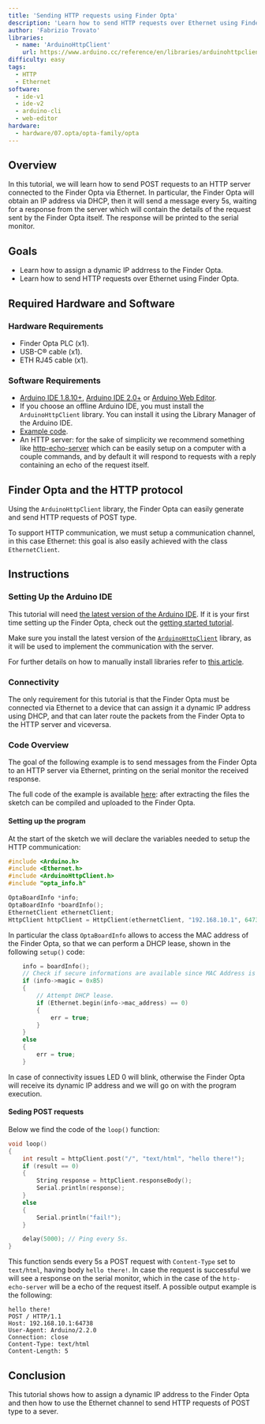 ```yaml
---
title: 'Sending HTTP requests using Finder Opta'
description: 'Learn how to send HTTP requests over Ethernet using Finder Opta.'
author: 'Fabrizio Trovato'
libraries:
  - name: 'ArduinoHttpClient'
    url: https://www.arduino.cc/reference/en/libraries/arduinohttpclient/
difficulty: easy
tags:
  - HTTP
  - Ethernet
software:
  - ide-v1
  - ide-v2
  - arduino-cli
  - web-editor
hardware:
  - hardware/07.opta/opta-family/opta
---
```


## Overview

In this tutorial, we will learn how to send POST requests to an HTTP server
connected to the Finder Opta via Ethernet. In particular, the Finder Opta will
obtain an IP address via DHCP, then it will send a message every 5s, waiting
for a response from the server which will contain the details of the request
sent by the Finder Opta itself. The response will be printed to the serial
monitor.

## Goals

* Learn how to assign a dynamic IP addrress to the Finder Opta.
* Learn how to send HTTP requests over Ethernet using Finder Opta.

## Required Hardware and Software

### Hardware Requirements

* Finder Opta PLC (x1).
* USB-C® cable (x1).
* ETH RJ45 cable (x1).

### Software Requirements

* [Arduino IDE 1.8.10+](https://www.arduino.cc/en/software), [Arduino IDE
2.0+](https://www.arduino.cc/en/software) or [Arduino Web
Editor](https://create.arduino.cc/editor).
* If you choose an offline Arduino IDE, you must install the
`ArduinoHttpClient` library. You can install it using the Library Manager of
the Arduino IDE.
* [Example code](assets/OptaHttpClientTutorial.zip).
* An HTTP server: for the sake of simplicity we recommend something like
  [http-echo-server](https://github.com/watson/http-echo-server) which can be
  easily setup on a computer with a couple commands, and by default it will
  respond to requests with a reply containing an echo of the request itself.

## Finder Opta and the HTTP protocol

Using the `ArduinoHttpClient` library, the Finder Opta can easily generate and
send HTTP requests of POST type.

To support HTTP communication, we must setup a communication channel, in this
case Ethernet: this goal is also easily achieved with the class
`EthernetClient`.

## Instructions

### Setting Up the Arduino IDE

This tutorial will need [the latest version of the Arduino
IDE](https://www.arduino.cc/en/software). If it is your first time setting up
the Finder Opta, check out the [getting started
tutorial](/tutorials/opta/getting-started).

Make sure you install the latest version of the
[`ArduinoHttpClient`](https://www.arduino.cc/reference/en/libraries/arduinohttpclient/)
library, as it will be used to implement the communication with the server.

For further details on how to manually install libraries refer to [this
article](https://support.arduino.cc/hc/en-us/articles/5145457742236-Add-libraries-to-Arduino-IDE).

### Connectivity

The only requirement for this tutorial is that the Finder Opta must be
connected via Ethernet to a device that can assign it a dynamic IP address
using DHCP, and that can later route the packets from the Finder Opta to the
HTTP server and viceversa.

### Code Overview

The goal of the following example is to send messages from the Finder Opta to
an HTTP server via Ethernet, printing on the serial monitor the received
response.

The full code of the example is available
[here](assets/OptaHttpClientTutorial.zip): after extracting the files the
sketch can be compiled and uploaded to the Finder Opta.

#### Setting up the program

At the start of the sketch we will declare the variables needed to setup the
HTTP communication:

```cpp
#include <Arduino.h>
#include <Ethernet.h>
#include <ArduinoHttpClient.h>
#include "opta_info.h"

OptaBoardInfo *info;
OptaBoardInfo *boardInfo();
EthernetClient ethernetClient;
HttpClient httpClient = HttpClient(ethernetClient, "192.168.10.1", 64738); // IP address and port of the HTTP server.
```

In particular the class `OptaBoardInfo` allows to access the MAC address of the
Finder Opta, so that we can perform a DHCP lease, shown in the following
`setup()` code:

```cpp
    info = boardInfo();
    // Check if secure informations are available since MAC Address is among them.
    if (info->magic = 0xB5)
    {
        // Attempt DHCP lease.
        if (Ethernet.begin(info->mac_address) == 0)
        {
            err = true;
        }
    }
    else
    {
        err = true;
    }
```

In case of connectivity issues LED 0 will blink, otherwise the Finder Opta will
receive its dynamic IP address and we will go on with the program execution.

#### Seding POST requests

Below we find the code of the `loop()` function:

```cpp
void loop()
{
    int result = httpClient.post("/", "text/html", "hello there!");
    if (result == 0)
    {
        String response = httpClient.responseBody();
        Serial.println(response);
    }
    else
    {
        Serial.println("fail!");
    }

    delay(5000); // Ping every 5s.
}
```

This function sends every 5s a POST request with `Content-Type` set to
`text/html`, having body `hello there!`. In case the request is successful we
will see a response on the serial monitor, which in the case of the
`http-echo-server` will be a echo of the request itself. A possible output
example is the following:

```text
hello there!
POST / HTTP/1.1
Host: 192.168.10.1:64738
User-Agent: Arduino/2.2.0
Connection: close
Content-Type: text/html
Content-Length: 5
```

## Conclusion

This tutorial shows how to assign a dynamic IP address to the Finder Opta and
then how to use the Ethernet channel to send HTTP requests of POST type to a
sever.
